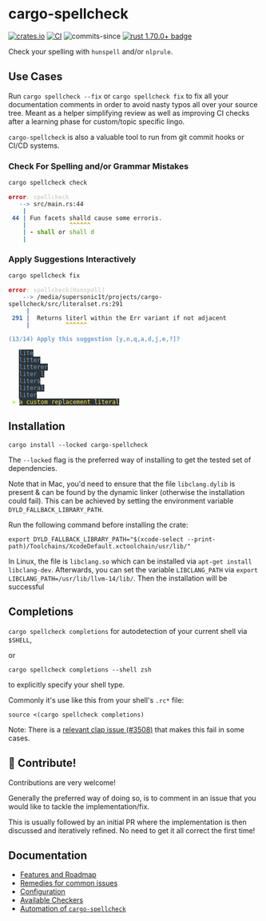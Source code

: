 # cargo-spellcheck

[![crates.io](https://img.shields.io/crates/v/cargo_spellcheck.svg)](https://crates.io/crates/cargo-spellcheck)
[![CI](https://ci.fff.rs/api/v1/teams/main/pipelines/cargo-spellcheck/jobs/master-validate/badge)](https://ci.fff.rs/teams/main/pipelines/cargo-spellcheck/jobs/master-validate)
![commits-since](https://img.shields.io/github/commits-since/drahnr/cargo-spellcheck/latest.svg)
[![rust 1.70.0+ badge](https://img.shields.io/badge/rust-1.70.0+-93450a.svg)](https://blog.rust-lang.org/2023/06/01/Rust-1.70.0.html)

Check your spelling with `hunspell` and/or `nlprule`.

## Use Cases

Run `cargo spellcheck --fix` or `cargo spellcheck fix` to fix all your
documentation comments in order to avoid nasty typos all over your source tree.
Meant as a helper simplifying review as well as improving CI checks after a
learning phase for custom/topic specific lingo.

`cargo-spellcheck` is also a valuable tool to run from git commit hooks or CI/CD
systems.

### Check For Spelling and/or Grammar Mistakes

```zsh
cargo spellcheck check
```

<pre><code><span style="color:#CC0000"><b>error</b></span><span style="color:#D3D7CF"><b>: spellcheck</b></span>
<span style="color:#3465A4">   --&gt;</span> src/main.rs:44
<span style="color:#3465A4"><b>    |</b></span>
<span style="color:#3465A4"><b> 44 |</b></span> Fun facets shalld cause some erroris.
<span style="color:#3465A4"><b>    |</b></span><span style="color:#C4A000"><b>            ^^^^^^</b></span>
<span style="color:#3465A4"><b>    |</b></span><span style="color:#CC0000"><b> - </b></span><span style="color:#4E9A06"><b>shall</b></span> or <span style="color:#4E9A06">shall d</span>
<span style="color:#3465A4"><b>    |</b></span></code></pre>

### Apply Suggestions Interactively

```zsh
cargo spellcheck fix
```

<pre><code><span style="color:#CC0000"><b>error</b></span><span style="color:#D3D7CF"><b>: spellcheck(Hunspell)</b></span>
<span style="color:#3465A4">    --&gt;</span> /media/supersonic1t/projects/cargo-spellcheck/src/literalset.rs:291
<span style="color:#3465A4"><b>     |</b></span>
<span style="color:#3465A4"><b> 291 |</b></span>  Returns literl within the Err variant if not adjacent
<span style="color:#3465A4"><b>     |</b></span><span style="color:#C4A000"><b>          ^^^^^^</b></span>

<span style="color:#729FCF"><b>(13/14) Apply this suggestion [y,n,q,a,d,j,e,?]?</b></span>

   <span style="background-color:#2E3436;color:#729FCF;">lite</span>
   <span style="background-color:#2E3436;color:#729FCF;">litter</span>
   <span style="background-color:#2E3436;color:#729FCF;">litterer</span>
   <span style="background-color:#2E3436;color:#729FCF;">liter l</span>
   <span style="background-color:#2E3436;color:#729FCF;">liters</span>
   <span style="background-color:#2E3436;color:#729FCF;">literal</span>
   <span style="background-color:#2E3436;color:#729FCF;">liter</span>
 <span style="color:#8AE234"><b>»</b></span> <span style="background-color:#2E3436;color:#FCE94F">a custom replacement literal</span></code></pre>

## Installation

`cargo install --locked cargo-spellcheck`

The `--locked` flag is the preferred way of installing to get the tested set of
dependencies.

Note that in Mac, you'd need to ensure that the file `libclang.dylib` is present & can be found by the dynamic linker 
(otherwise the installation could fail). This can be achieved by setting the environment variable `DYLD_FALLBACK_LIBRARY_PATH`. 

Run the following command before installing the crate:

`export DYLD_FALLBACK_LIBRARY_PATH="$(xcode-select --print-path)/Toolchains/XcodeDefault.xctoolchain/usr/lib/"`

In Linux, the file is `libclang.so` which can be installed via `apt-get install libclang-dev`. Afterwards, you can set 
the variable `LIBCLANG_PATH` via `export LIBCLANG_PATH=/usr/lib/llvm-14/lib/`. Then the installation will be successful

## Completions

`cargo spellcheck completions` for autodetection of your current shell via
`$SHELL`,

 or

`cargo spellcheck completions --shell zsh`

to explicitly specify your shell type.

Commonly it's use like this from your shell's `.rc*` file:

`source <(cargo spellcheck completions)`

Note: There is a [relevant clap issue
(#3508)](https://github.com/clap-rs/clap/issues/3508) that makes this fail in
some cases.

## 🎈 Contribute!

Contributions are very welcome!

Generally the preferred way of doing so, is to comment in an issue that you
would like to tackle the implementation/fix.

This is usually followed by an initial PR where the implementation is then
discussed and iteratively refined. No need to get it all correct
the first time!

## Documentation

- [Features and Roadmap](docs/features.md)
- [Remedies for common issues](docs/remedy.md)
- [Configuration](docs/configuration.md)
- [Available Checkers](docs/checkers.md)
- [Automation of `cargo-spellcheck`](docs/automation.md)
